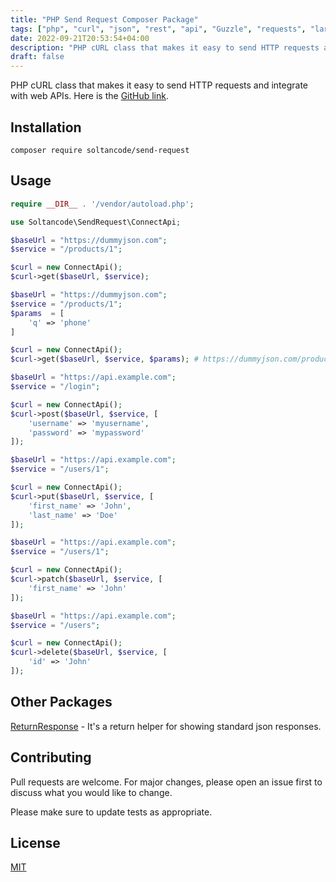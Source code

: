 ```yaml
---
title: "PHP Send Request Composer Package"
tags: ["php", "curl", "json", "rest", "api", "Guzzle", "requests", "laravel", "httpclient", "http-client", "soltancode"]
date: 2022-09-21T20:53:54+04:00
description: "PHP cURL class that makes it easy to send HTTP requests and integrate with web APIs."
draft: false
---
```


PHP cURL class that makes it easy to send HTTP requests and integrate with web APIs. Here is the <a href="https://github.com/soltancode/SendRequest" target="_blank">GitHub link</a>.

## Installation

```
composer require soltancode/send-request
```

## Usage

```php
require __DIR__ . '/vendor/autoload.php';

use Soltancode\SendRequest\ConnectApi;

$baseUrl = "https://dummyjson.com";
$service = "/products/1";

$curl = new ConnectApi();
$curl->get($baseUrl, $service);
```

```php
$baseUrl = "https://dummyjson.com";
$service = "/products/1";
$params  = [
    'q' => 'phone'
]

$curl = new ConnectApi();
$curl->get($baseUrl, $service, $params); # https://dummyjson.com/products/search?q=phone
```

```php
$baseUrl = "https://api.example.com";
$service = "/login";

$curl = new ConnectApi();
$curl->post($baseUrl, $service, [
    'username' => 'myusername',
    'password' => 'mypassword'
]);
```

```php
$baseUrl = "https://api.example.com";
$service = "/users/1";

$curl = new ConnectApi();
$curl->put($baseUrl, $service, [
    'first_name' => 'John',
    'last_name' => 'Doe'
]);
```

```php
$baseUrl = "https://api.example.com";
$service = "/users/1";

$curl = new ConnectApi();
$curl->patch($baseUrl, $service, [
    'first_name' => 'John'
]);
```

```php
$baseUrl = "https://api.example.com";
$service = "/users";

$curl = new ConnectApi();
$curl->delete($baseUrl, $service, [
    'id' => 'John'
]);
```

## Other Packages
[ReturnResponse](https://github.com/soltancode/ReturnResponse) - It's a return helper for showing standard json responses.

## Contributing
Pull requests are welcome. For major changes, please open an issue first to discuss what you would like to change.

Please make sure to update tests as appropriate.

## License
[MIT](https://github.com/soltancode/SendRequest/blob/main/LICENSE)